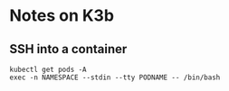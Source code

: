 # Notes on K3b

## SSH into a container

```
kubectl get pods -A
exec -n NAMESPACE --stdin --tty PODNAME -- /bin/bash
```
